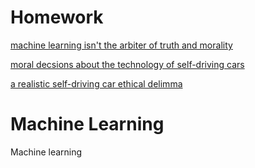 # Homework

[machine learning isn't the arbiter of truth and morality](https://www.ted.com/talks/cathy_o_neil_the_era_of_blind_faith_in_big_data_must_end)

[moral decsions about the technology of self-driving cars](https://www.ted.com/talks/iyad_rahwan_what_moral_decisions_should_driverless_cars_make)

[a realistic self-driving car ethical delimma](https://youtu.be/ixIoDYVfKA0)

# Machine Learning

Machine learning
